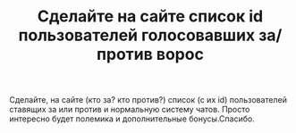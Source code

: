 ﻿---
title: "Сделайте на сайте список id пользователей голосовавших за/против ворос"
se.owner.user_id: 642504
se.owner.display_name: "Arthur Alunts"
se.owner.link: "https://ru.meta.stackoverflow.com/users/642504/arthur-alunts"
se.link: "https://ru.meta.stackoverflow.com/questions/14418/%d0%a1%d0%b4%d0%b5%d0%bb%d0%b0%d0%b9%d1%82%d0%b5-%d0%bd%d0%b0-%d1%81%d0%b0%d0%b9%d1%82%d0%b5-%d1%81%d0%bf%d0%b8%d1%81%d0%be%d0%ba-id-%d0%bf%d0%be%d0%bb%d1%8c%d0%b7%d0%be%d0%b2%d0%b0%d1%82%d0%b5%d0%bb%d0%b5%d0%b9-%d0%b3%d0%be%d0%bb%d0%be%d1%81%d0%be%d0%b2%d0%b0%d0%b2%d1%88%d0%b8%d1%85-%d0%b7%d0%b0-%d0%bf%d1%80%d0%be%d1%82%d0%b8%d0%b2-%d0%b2%d0%be%d1%80%d0%be%d1%81"
se.question_id: 14418
se.post_type: question
---
<p>Сделайте, на сайте (кто за? кто против?) список (с их id) пользователей ставящих за или против и нормальную систему чатов.
Просто интересно будет полемика и дополнительные бонусы.Спасибо.</p>
